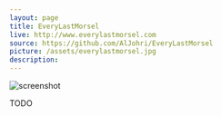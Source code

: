 ```yaml
---
layout: page
title: EveryLastMorsel
live: http://www.everylastmorsel.com
source: https://github.com/AlJohri/EveryLastMorsel
picture: /assets/everylastmorsel.jpg
description: 
---
```


![screenshot]({{page.picture}})

TODO